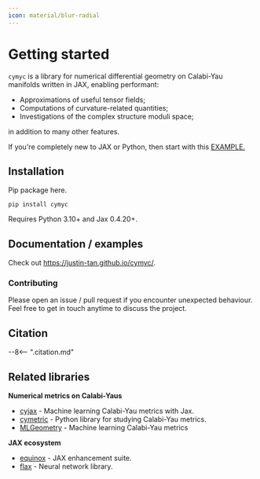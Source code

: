 ```yaml
---
icon: material/blur-radial
---
```


# Getting started

`cymyc` is a library for numerical differential geometry on Calabi-Yau manifolds written in JAX, enabling performant:

* Approximations of useful tensor fields;
* Computations of curvature-related quantities;
* Investigations of the complex structure moduli space;

in addition to many other features. 

If you're completely new to JAX or Python, then start with this [EXAMPLE.](basics.md)

## Installation

Pip package here.
```
pip install cymyc
```
Requires Python 3.10+ and Jax 0.4.20+.

## Documentation / examples

Check out https://justin-tan.github.io/cymyc/. 

### Contributing
Please open an issue / pull request if you encounter unexpected behaviour. Feel free to get in touch anytime to discuss the project.

## Citation
--8<-- ".citation.md"

## Related libraries

**Numerical metrics on Calabi-Yaus**

* [cyjax](https://github.com/ml4physics/cyjax) - Machine learning Calabi-Yau metrics with Jax.
* [cymetric](https://github.com/pythoncymetric/cymetric) - Python library for studying Calabi-Yau metrics.
* [MLGeometry](https://github.com/yidiq7/MLGeometry) - Machine learning Calabi-Yau metrics

**JAX ecosystem**

* [equinox](https://github.com/patrick-kidger/equinox) - JAX enhancement suite.
* [flax](https://github.com/google/flax) - Neural network library.


